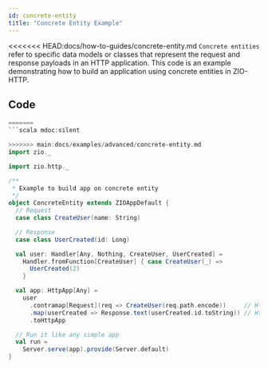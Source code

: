 ```yaml
---
id: concrete-entity
title: "Concrete Entity Example"
---
```


<<<<<<< HEAD:docs/how-to-guides/concrete-entity.md
`Concrete entities` refer to specific data models or classes that represent the request and response payloads in an HTTP application. This code is an example demonstrating how to build an application using concrete entities in ZIO-HTTP.


## Code

```scala
=======
```scala mdoc:silent

>>>>>>> main:docs/examples/advanced/concrete-entity.md
import zio._

import zio.http._

/**
 * Example to build app on concrete entity
 */
object ConcreteEntity extends ZIOAppDefault {
  // Request
  case class CreateUser(name: String)

  // Response
  case class UserCreated(id: Long)

  val user: Handler[Any, Nothing, CreateUser, UserCreated] =
    Handler.fromFunction[CreateUser] { case CreateUser(_) =>
      UserCreated(2)
    }

  val app: HttpApp[Any] =
    user
      .contramap[Request](req => CreateUser(req.path.encode))     // Http[Any, Nothing, Request, UserCreated]
      .map(userCreated => Response.text(userCreated.id.toString)) // Http[Any, Nothing, Request, Response]
      .toHttpApp

  // Run it like any simple app
  val run =
    Server.serve(app).provide(Server.default)
}
```